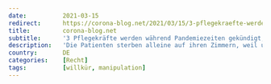 ```yaml
---
date:          2021-03-15
redirect:      https://corona-blog.net/2021/03/15/3-pflegekraefte-werden-waehrend-pandemiezeiten-gekuendigt-weil-sie-offen-missstaende-ansprechen/
title:         corona-blog.net
subtitle:      '3 Pflegekräfte werden während Pandemiezeiten gekündigt, weil Sie offen Missstände ansprechen'
description:   'Die Patienten sterben alleine auf ihren Zimmern, weil uns das Personal und die Möglichkeiten fehlen. Pflegeperson aus Hamburg Romana Knezevic Zwei neue Fälle…'
country:       DE
categories:    [Recht]
tags:          [willkür, manipulation]
---
```


